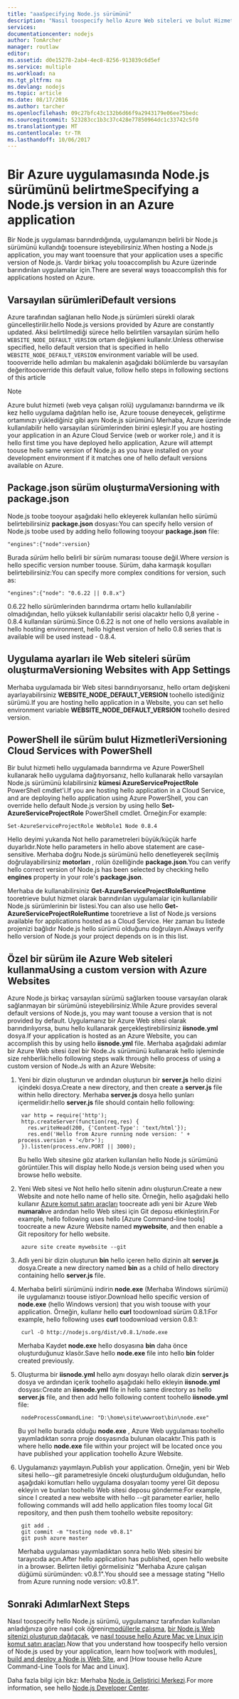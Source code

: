 ```yaml
---
title: "aaaSpecifying Node.js sürümünü"
description: "Nasıl toospecify hello Azure Web siteleri ve bulut Hizmetleri tarafından kullanılan Node.js sürümünü öğrenin"
services: 
documentationcenter: nodejs
author: TomArcher
manager: routlaw
editor: 
ms.assetid: d0e15278-2ab4-4ec8-8256-913839c6d5ef
ms.service: multiple
ms.workload: na
ms.tgt_pltfrm: na
ms.devlang: nodejs
ms.topic: article
ms.date: 08/17/2016
ms.author: tarcher
ms.openlocfilehash: 09c27bfc43c132b6d66f9a2943179e06ee75bedc
ms.sourcegitcommit: 523283cc1b3c37c428e77850964dc1c33742c5f0
ms.translationtype: MT
ms.contentlocale: tr-TR
ms.lasthandoff: 10/06/2017
---
```

# <a name="specifying-a-nodejs-version-in-an-azure-application"></a><span data-ttu-id="1850a-103">Bir Azure uygulamasında Node.js sürümünü belirtme</span><span class="sxs-lookup"><span data-stu-id="1850a-103">Specifying a Node.js version in an Azure application</span></span>
<span data-ttu-id="1850a-104">Bir Node.js uygulaması barındırdığında, uygulamanızın belirli bir Node.js sürümünü kullandığı tooensure isteyebilirsiniz.</span><span class="sxs-lookup"><span data-stu-id="1850a-104">When hosting a Node.js application, you may want tooensure that your application uses a specific version of Node.js.</span></span> <span data-ttu-id="1850a-105">Vardır birkaç yolu tooaccomplish bu Azure üzerinde barındırılan uygulamalar için.</span><span class="sxs-lookup"><span data-stu-id="1850a-105">There are several ways tooaccomplish this for applications hosted on Azure.</span></span>

## <a name="default-versions"></a><span data-ttu-id="1850a-106">Varsayılan sürümleri</span><span class="sxs-lookup"><span data-stu-id="1850a-106">Default versions</span></span>
<span data-ttu-id="1850a-107">Azure tarafından sağlanan hello Node.js sürümleri sürekli olarak güncelleştirilir.</span><span class="sxs-lookup"><span data-stu-id="1850a-107">hello Node.js versions provided by Azure are constantly updated.</span></span> <span data-ttu-id="1850a-108">Aksi belirtilmediği sürece hello belirtilen varsayılan sürüm hello `WEBSITE_NODE_DEFAULT_VERSION` ortam değişkeni kullanılır.</span><span class="sxs-lookup"><span data-stu-id="1850a-108">Unless otherwise specified, hello default version that is specified in hello `WEBSITE_NODE_DEFAULT_VERSION` environment variable will be used.</span></span> <span data-ttu-id="1850a-109">toooverride hello adımları bu makalenin aşağıdaki bölümlerde bu varsayılan değeri</span><span class="sxs-lookup"><span data-stu-id="1850a-109">toooverride this default value, follow hello steps in following sections of this article</span></span>

> [!NOTE]
> <span data-ttu-id="1850a-110">Azure bulut hizmeti (web veya çalışan rolü) uygulamanızı barındırma ve ilk kez hello uygulama dağıtılan hello ise, Azure toouse deneyecek, geliştirme ortamınızı yüklediğiniz gibi aynı Node.js sürümünü Merhaba, Azure üzerinde kullanılabilir hello varsayılan sürümlerinden birini eşleşir.</span><span class="sxs-lookup"><span data-stu-id="1850a-110">If you are hosting your application in an Azure Cloud Service (web or worker role,) and it is hello first time you have deployed hello application, Azure will attempt toouse hello same version of Node.js as you have installed on your development environment if it matches one of hello default versions available on Azure.</span></span>
>
>

## <a name="versioning-with-packagejson"></a><span data-ttu-id="1850a-111">Package.json sürüm oluşturma</span><span class="sxs-lookup"><span data-stu-id="1850a-111">Versioning with package.json</span></span>
<span data-ttu-id="1850a-112">Node.js toobe tooyour aşağıdaki hello ekleyerek kullanılan hello sürümü belirtebilirsiniz **package.json** dosyası:</span><span class="sxs-lookup"><span data-stu-id="1850a-112">You can specify hello version of Node.js toobe used by adding hello following tooyour **package.json** file:</span></span>

    "engines":{"node":version}

<span data-ttu-id="1850a-113">Burada *sürüm* hello belirli bir sürüm numarası toouse değil.</span><span class="sxs-lookup"><span data-stu-id="1850a-113">Where *version* is hello specific version number toouse.</span></span> <span data-ttu-id="1850a-114">Sürüm, daha karmaşık koşulları belirtebilirsiniz:</span><span class="sxs-lookup"><span data-stu-id="1850a-114">You can specify more complex conditions for version, such as:</span></span>

    "engines":{"node": "0.6.22 || 0.8.x"}

<span data-ttu-id="1850a-115">0.6.22 hello sürümlerinden barındırma ortamı hello kullanılabilir olmadığından, hello yüksek kullanılabilir serisi olacaktır hello 0,8 yerine - 0.8.4 kullanılan sürümü.</span><span class="sxs-lookup"><span data-stu-id="1850a-115">Since 0.6.22 is not one of hello versions available in hello hosting environment, hello highest version of hello 0.8 series that is available will be used instead - 0.8.4.</span></span>

## <a name="versioning-websites-with-app-settings"></a><span data-ttu-id="1850a-116">Uygulama ayarları ile Web siteleri sürüm oluşturma</span><span class="sxs-lookup"><span data-stu-id="1850a-116">Versioning Websites with App Settings</span></span>
<span data-ttu-id="1850a-117">Merhaba uygulamada bir Web sitesi barındırıyorsanız, hello ortam değişkeni ayarlayabilirsiniz **WEBSITE_NODE_DEFAULT_VERSION** toohello istediğiniz sürümü.</span><span class="sxs-lookup"><span data-stu-id="1850a-117">If you are hosting hello application in a Website, you can set hello environment variable **WEBSITE_NODE_DEFAULT_VERSION** toohello desired version.</span></span>

## <a name="versioning-cloud-services-with-powershell"></a><span data-ttu-id="1850a-118">PowerShell ile sürüm bulut Hizmetleri</span><span class="sxs-lookup"><span data-stu-id="1850a-118">Versioning Cloud Services with PowerShell</span></span>
<span data-ttu-id="1850a-119">Bir bulut hizmeti hello uygulamada barındırma ve Azure PowerShell kullanarak hello uygulama dağıtıyorsanız, hello kullanarak hello varsayılan Node.js sürümünü kılabilirsiniz **kümesi AzureServiceProjectRole** PowerShell cmdlet'i.</span><span class="sxs-lookup"><span data-stu-id="1850a-119">If you are hosting hello application in a Cloud Service, and are deploying hello application using Azure PowerShell, you can override hello default Node.js version by using hello **Set-AzureServiceProjectRole** PowerShell cmdlet.</span></span> <span data-ttu-id="1850a-120">Örneğin:</span><span class="sxs-lookup"><span data-stu-id="1850a-120">For example:</span></span>

    Set-AzureServiceProjectRole WebRole1 Node 0.8.4

<span data-ttu-id="1850a-121">Hello deyimi yukarıda Not hello parametreleri büyük/küçük harfe duyarlıdır.</span><span class="sxs-lookup"><span data-stu-id="1850a-121">Note hello parameters in hello above statement are case-sensitive.</span></span>  <span data-ttu-id="1850a-122">Merhaba doğru Node.js sürümünü hello denetleyerek seçilmiş doğrulayabilirsiniz **motorları** , rolün özelliğinde **package.json**.</span><span class="sxs-lookup"><span data-stu-id="1850a-122">You can verify hello correct version of Node.js has been selected by checking hello **engines** property in your role's **package.json**.</span></span>

<span data-ttu-id="1850a-123">Merhaba de kullanabilirsiniz **Get-AzureServiceProjectRoleRuntime** tooretrieve bulut hizmet olarak barındırılan uygulamalar için kullanılabilir Node.js sürümlerinin bir listesi.</span><span class="sxs-lookup"><span data-stu-id="1850a-123">You can also use hello **Get-AzureServiceProjectRoleRuntime** tooretrieve a list of Node.js versions available for applications hosted as a Cloud Service.</span></span>  <span data-ttu-id="1850a-124">Her zaman bu listede projenizi bağlıdır Node.js hello sürümü olduğunu doğrulayın.</span><span class="sxs-lookup"><span data-stu-id="1850a-124">Always verify hello version of Node.js your project depends on is in this list.</span></span>

## <a name="using-a-custom-version-with-azure-websites"></a><span data-ttu-id="1850a-125">Özel bir sürüm ile Azure Web siteleri kullanma</span><span class="sxs-lookup"><span data-stu-id="1850a-125">Using a custom version with Azure Websites</span></span>
<span data-ttu-id="1850a-126">Azure Node.js birkaç varsayılan sürümü sağlarken toouse varsayılan olarak sağlanmayan bir sürümünü isteyebilirsiniz.</span><span class="sxs-lookup"><span data-stu-id="1850a-126">While Azure provides several default versions of Node.js, you may want toouse a version that is not provided by default.</span></span> <span data-ttu-id="1850a-127">Uygulamanız bir Azure Web sitesi olarak barındırılıyorsa, bunu hello kullanarak gerçekleştirebilirsiniz **iisnode.yml** dosya.</span><span class="sxs-lookup"><span data-stu-id="1850a-127">If your application is hosted as an Azure Website, you can accomplish this by using hello **iisnode.yml** file.</span></span> <span data-ttu-id="1850a-128">Merhaba aşağıdaki adımlar bir Azure Web sitesi özel bir Node.Js sürümünü kullanarak hello işleminde size rehberlik:</span><span class="sxs-lookup"><span data-stu-id="1850a-128">hello following steps walk through hello process of using a custom version of Node.Js with an Azure Website:</span></span>

1. <span data-ttu-id="1850a-129">Yeni bir dizin oluşturun ve ardından oluşturun bir **server.js** hello dizini içindeki dosya.</span><span class="sxs-lookup"><span data-stu-id="1850a-129">Create a new directory, and then create a **server.js** file within hello directory.</span></span> <span data-ttu-id="1850a-130">Merhaba **server.js** dosya hello şunları içermelidir:</span><span class="sxs-lookup"><span data-stu-id="1850a-130">hello **server.js** file should contain hello following:</span></span>

        var http = require('http');
        http.createServer(function(req,res) {
          res.writeHead(200, {'Content-Type': 'text/html'});
          res.end('Hello from Azure running node version: ' + process.version + '</br>');
        }).listen(process.env.PORT || 3000);

    <span data-ttu-id="1850a-131">Bu hello Web sitesine göz atarken kullanılan hello Node.js sürümünü görüntüler.</span><span class="sxs-lookup"><span data-stu-id="1850a-131">This will display hello Node.js version being used when you browse hello website.</span></span>
2. <span data-ttu-id="1850a-132">Yeni Web sitesi ve Not hello hello sitenin adını oluşturun.</span><span class="sxs-lookup"><span data-stu-id="1850a-132">Create a new Website and note hello name of hello site.</span></span> <span data-ttu-id="1850a-133">Örneğin, hello aşağıdaki hello kullanır [Azure komut satırı araçları] toocreate adlı yeni bir Azure Web **numaralı**ve ardından hello Web sitesi için Git deposu etkinleştirin.</span><span class="sxs-lookup"><span data-stu-id="1850a-133">For example, hello following uses hello [Azure Command-line tools] toocreate a new Azure Website named **mywebsite**, and then enable a Git repository for hello website.</span></span>

        azure site create mywebsite --git
3. <span data-ttu-id="1850a-134">Adlı yeni bir dizin oluşturun **bin** hello içeren hello dizinin alt **server.js** dosya.</span><span class="sxs-lookup"><span data-stu-id="1850a-134">Create a new directory named **bin** as a child of hello directory containing hello **server.js** file.</span></span>
4. <span data-ttu-id="1850a-135">Merhaba belirli sürümünü indirin **node.exe** (Merhaba Windows sürümü) ile uygulamanızı toouse istiyor.</span><span class="sxs-lookup"><span data-stu-id="1850a-135">Download hello specific version of **node.exe** (hello Windows version) that you wish toouse with your application.</span></span> <span data-ttu-id="1850a-136">Örneğin, kullanır hello **curl** toodownload sürüm 0.8.1:</span><span class="sxs-lookup"><span data-stu-id="1850a-136">For example, hello following uses **curl** toodownload version 0.8.1:</span></span>

        curl -O http://nodejs.org/dist/v0.8.1/node.exe

    <span data-ttu-id="1850a-137">Merhaba Kaydet **node.exe** hello dosyasına **bin** daha önce oluşturduğunuz klasör.</span><span class="sxs-lookup"><span data-stu-id="1850a-137">Save hello **node.exe** file into hello **bin** folder created previously.</span></span>
5. <span data-ttu-id="1850a-138">Oluşturma bir **iisnode.yml** hello aynı dosyayı hello olarak dizin **server.js** dosya ve ardından içerik toohello aşağıdaki hello ekleyin **iisnode.yml** dosyası:</span><span class="sxs-lookup"><span data-stu-id="1850a-138">Create an **iisnode.yml** file in hello same directory as hello **server.js** file, and then add hello following content toohello **iisnode.yml** file:</span></span>

        nodeProcessCommandLine: "D:\home\site\wwwroot\bin\node.exe"

    <span data-ttu-id="1850a-139">Bu yol hello burada olduğu **node.exe** , Azure Web uygulaması toohello yayımladıktan sonra proje dosyasında bulunan olacaktır.</span><span class="sxs-lookup"><span data-stu-id="1850a-139">This path is where hello **node.exe** file within your project will be located once you have published your application toohello Azure Website.</span></span>
6. <span data-ttu-id="1850a-140">Uygulamanızı yayımlayın.</span><span class="sxs-lookup"><span data-stu-id="1850a-140">Publish your application.</span></span> <span data-ttu-id="1850a-141">Örneğin, yeni bir Web sitesi hello--git parametresiyle önceki oluşturduğum olduğundan, hello aşağıdaki komutları hello uygulama dosyaları toomy yerel Git deposu ekleyin ve bunları toohello Web sitesi deposu gönderme:</span><span class="sxs-lookup"><span data-stu-id="1850a-141">For example, since I created a new website with hello --git parameter earlier, hello following commands will add hello application files toomy local Git repository, and then push them toohello website repository:</span></span>

        git add .
        git commit -m "testing node v0.8.1"
        git push azure master

    <span data-ttu-id="1850a-142">Merhaba uygulaması yayımladıktan sonra hello Web sitesini bir tarayıcıda açın.</span><span class="sxs-lookup"><span data-stu-id="1850a-142">After hello application has published, open hello website in a browser.</span></span> <span data-ttu-id="1850a-143">Belirten iletiyi görmelisiniz "Merhaba Azure çalışan düğümü sürümünden: v0.8.1".</span><span class="sxs-lookup"><span data-stu-id="1850a-143">You should see a message stating "Hello from Azure running node version: v0.8.1".</span></span>

## <a name="next-steps"></a><span data-ttu-id="1850a-144">Sonraki Adımlar</span><span class="sxs-lookup"><span data-stu-id="1850a-144">Next Steps</span></span>
<span data-ttu-id="1850a-145">Nasıl toospecify hello Node.js sürümü, uygulamanız tarafından kullanılan anladığınıza göre nasıl çok öğrenin[modüllerle çalışma], [bir Node.js Web sitenizi oluşturup dağıtacak](app-service-web/app-service-web-get-started-nodejs.md), ve [nasıl toouse hello Azure Mac ve Linux için komut satırı araçları].</span><span class="sxs-lookup"><span data-stu-id="1850a-145">Now that you understand how toospecify hello version of Node.js used by your application, learn how too[work with modules], [build and deploy a Node.js Web Site](app-service-web/app-service-web-get-started-nodejs.md), and [How toouse hello Azure Command-Line Tools for Mac and Linux].</span></span>

<span data-ttu-id="1850a-146">Daha fazla bilgi için bkz: Merhaba [Node.js Geliştirici Merkezi](https://azure.microsoft.com/develop/nodejs/).</span><span class="sxs-lookup"><span data-stu-id="1850a-146">For more information, see hello [Node.js Developer Center](https://azure.microsoft.com/develop/nodejs/).</span></span>

[nasıl toouse hello Azure Mac ve Linux için komut satırı araçları]:cli-install-nodejs.md
[Azure komut satırı araçları]:cli-install-nodejs.md
[modüllerle çalışma]: nodejs-use-node-modules-azure-apps.md
[build and deploy a Node.js Web Site]: app-service-web/app-service-web-get-started-nodejs.md
